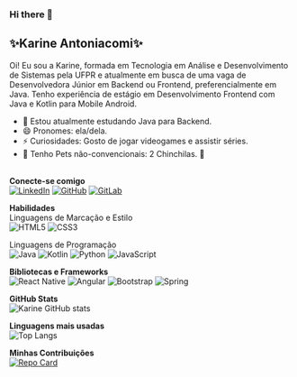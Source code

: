 ### Hi there 👋

## ✨<b>Karine Antoniacomi</b>✨ 
Oi! Eu sou a Karine, formada em Tecnologia em Análise e Desenvolvimento de Sistemas pela UFPR e atualmente em busca de uma vaga de Desenvolvedora Júnior em Backend ou Frontend, preferencialmente em Java. Tenho experiência de estágio em Desenvolvimento Frontend com Java e Kotlin para Mobile Android.

- 🌱 Estou atualmente estudando Java para Backend.
- 😄 Pronomes: ela/dela.
- ⚡ Curiosidades: Gosto de jogar videogames e assistir séries.
- 🐰 Tenho Pets não-convencionais: 2 Chinchilas. 💞

<br><b>Conecte-se comigo</b><br> 
[![LinkedIn](https://img.shields.io/badge/LinkedIn-0077B5?style=for-the-badge&logo=linkedin&logoColor=white)](https://www.linkedin.com/in/karine-antoniacomi/) 
[![GitHub](https://img.shields.io/badge/GitHub-100000?style=for-the-badge&logo=github&logoColor=white)](https://github.com/karineAntoniacomi)
[![GitLab](https://img.shields.io/badge/GitLab-330F63?style=for-the-badge&logo=gitlab&logoColor=white)](https://gitlab.com/karine.antoniacomi)


<b>Habilidades</b><br> 
Linguagens de Marcação e Estilo<br> 
![HTML5](https://img.shields.io/badge/HTML5-E34F26?style=for-the-badge&logo=html5&logoColor=white)
![CSS3](https://img.shields.io/badge/CSS3-1572B6?style=for-the-badge&logo=css3&logoColor=white)

Linguagens de Programação<br> 
![Java](https://img.shields.io/badge/java-%23ED8B00.svg?style=for-the-badge&logo=openjdk&logoColor=white)
![Kotlin](https://img.shields.io/badge/Kotlin-0095D5?&style=for-the-badge&logo=kotlin&logoColor=white)
![Python](https://img.shields.io/badge/python-3670A0?style=for-the-badge&logo=python&logoColor=ffdd54)
![JavaScript](https://img.shields.io/badge/JavaScript-F7DF1E?style=for-the-badge&logo=javascript&logoColor=black)

<b>Bibliotecas e Frameworks</b><br> 
![React Native](https://img.shields.io/badge/React_Native-20232A?style=for-the-badge&logo=react&logoColor=61DAFB)
![Angular](https://img.shields.io/badge/Angular-DD0031?style=for-the-badge&logo=angular&logoColor=white)
![Bootstrap](https://img.shields.io/badge/-boostrap-0D1117?style=for-the-badge&logo=bootstrap&labelColor=0D1117)
![Spring](https://img.shields.io/badge/spring-%236DB33F.svg?style=for-the-badge&logo=spring&logoColor=white)

<b>GitHub Stats</b><br> 
![Karine GitHub stats](https://github-readme-stats.vercel.app/api?username=karineAntoniacomi&show_icons=true&theme=synthwave)

<b>Linguagens mais usadas</b><br> 
![Top Langs](https://github-readme-stats-git-masterrstaa-rickstaa.vercel.app/api/top-langs/?username=karineAntoniacomi&&layout=compact&theme=synthwave)

<b>Minhas Contribuições</b><br>
[![Repo Card](https://github-readme-stats.vercel.app/api/pin/?username=karineAntoniacomi&repo=dio-lab-open-source&theme=synthwave)](https://github.com/karineAntoniacomi/dio-lab-open-source)
